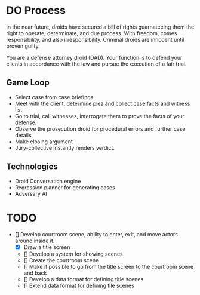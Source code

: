 # DO Process

In the near future, droids have secured a bill of rights guarnateeing them the
right to operate, determinate, and due process. With freedom, comes
responsibility, and also irresponsibility. Criminal droids are innocent until
proven guilty.

You are a defense attorney droid (DAD). Your function is to defend your clients
in accordance with the law and pursue the execution of a fair trial.


## Game Loop

* Select case from case briefings
* Meet with the client, determine plea and collect case facts and witness list
* Go to trial, call witnesses, interrogate them to prove the facts of your defense.
* Observe the prosecution droid for procedural errors and further case details
* Make closing argument
* Jury-collective instantly renders verdict.


## Technologies

* Droid Conversation engine
* Regression planner for generating cases
* Adversary AI


# TODO

- [] Develop courtroom scene, ability to enter, exit, and move actors around inside it.
  - [x] Draw a title screen
  - [] Develop a system for showing scenes
  - [] Create the courtroom scene
  - [] Make it possible to go from the title screen to the courtroom scene and back
  - [] Develop a data format for defining title scenes
  - [] Extend data format for defining tile scenes

